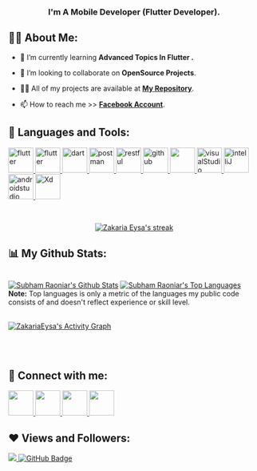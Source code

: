 
<h3 align="center">I'm A Mobile Developer (Flutter Developer).</h3>


## 🙋‍♂️ About Me:

- 🌱 I’m currently learning **Advanced Topics In Flutter .**

- 👯 I’m looking to collaborate on **OpenSource Projects**.

- 👨‍💻 All of my projects are available at **[My Repository](https://github.com/ZakariaEysa?tab=repositories)**.

- 📫 How to reach me >> **[Facebook Account](https://www.facebook.com/ZakariaEysa)**.
  

## 🚀 Languages and Tools:

<p align="left"> 
    <a href="https://flutter.dev/" target="_blank"> <img src="https://img.icons8.com/color/48/000000/flutter.png" alt="flutter" width="50" height="50"/> </a> 
    <a href="https://firebase.google.com/" target="_blank"> <img src="https://img.icons8.com/color/48/000000/firebase.png" alt="flutter" width="50" height="50"/> </a> 
    <a href="https://dart.dev/" target="_blank"> <img src="https://img.icons8.com/color/48/000000/dart.png" alt="dart" width="50" height="50"/> </a>
    <a href="https://postman.com" target="_blank"> <img src="https://www.vectorlogo.zone/logos/getpostman/getpostman-icon.svg" alt="postman" width="50" height="50"/> </a> 
    </a>
    </a>
    <a href="https://restfulapi.net/" target="_blank"> <img src="https://blog.restcase.com/content/images/2016/10/icon-gears-blue-big.png" alt="restful" width="50" height="50"/> </a>
    <a  href="https://github.com/" target="_blank"> <img src="https://img.icons8.com/nolan/64/github.png" alt="github" width="50" height="50"/> </a> 
    </a>
   </a> 
    <a href="https://git-scm.com/" target="_blank"> <img src="https://img.icons8.com/color/48/000000/git.png" width="50" height="50"/> </a> 
    <a href="https://code.visualstudio.com/" target="_blank"> <img src="https://img.icons8.com/color/48/000000/visual-studio-code-2019.png" alt="visualStudio" width="50" height="50"/> </a> 
    <a href="https://www.jetbrains.com/idea/" target="_blank"> <img src="https://img.icons8.com/color/50/000000/intellij-idea.png" alt="intelliJ" width="50" height="50"/> </a> 
    <a href="https://developer.android.com/studio" target="_blank"> <img src="https://img.icons8.com/color/48/000000/android-studio--v2.png" alt="androidstudio" width="50" height="50"/> </a> 
    <a href="[https://www.jetbrains.com/idea/](https://www.adobe.com/mena_en/products/xd.html)" target="_blank"> <img src="https://img.icons8.com/color/344/adobe-xd--v1.png" alt="Xd" width="50" height="50"/> </a> 
   </a> 

</p>

<br/>

<p align="center">
    <a href="https://github.com/ZakariaEysa/github-readme-streak-stats">
        <img title="🔥 Get streak stats for your profile at git.io/streak-stats" alt="Zakaria Eysa's streak" src="https://github-readme-streak-stats.herokuapp.com/?user=ZakariaEysa&theme=black-ice&hide_border=true&stroke=0000&background=060A0CD0"/>
    </a>
</p>

## 📊 My Github Stats:

  <br/>
    <a href="https://github.com/ZakariaEysa/github-readme-stats"><img alt="Subham Raoniar's Github Stats" src="https://github-readme-stats.vercel.app/api?username=ZakariaEysa&show_icons=true&count_private=true&theme=react&hide_border=true&bg_color=0D1117" /></a>
  <a href="https://github.com/ZakariaEysa/github-readme-stats"><img alt="Subham Raoniar's Top Languages" src="https://github-readme-stats.vercel.app/api/top-langs/?username=ZakariaEysa&langs_count=8&count_private=true&layout=compact&theme=react&hide_border=true&bg_color=0D1117" /></a>
  <br/>
  <b>Note:</b> Top languages is only a metric of the languages my public code consists of and doesn't reflect experience or skill level.


<br/>
<br/>

<a href="https://github.com/ZakariaEysa/github-readme-activity-graph"><img alt="ZakariaEysa's Activity Graph" src="https://activity-graph.herokuapp.com/graph?username=ZakariaEysa&bg_color=0D1117&color=5BCDEC&line=5BCDEC&point=FFFFFF&hide_border=true" /></a>

<br/>
<br/>

## 🔗 Connect with me:
<p align="left">
  <a href="https://www.linkedin.com/in/zakaria-eysa-b6b430264/" target="_blank">
    <img src="https://img.icons8.com/fluent/48/000000/linkedin.png" width="50" height="50" />
  </a>
  <a href="https://www.facebook.com/ZAKARIAEYSA/" target="_blank">
    <img src="https://img.icons8.com/fluency/48/000000/facebook.png" width="50" height="50" />
  </a>
  <a href="https://www.instagram.com/zakariaeysa/" target="_blank">
    <img src="https://img.icons8.com/fluent/48/000000/instagram-new.png" width="50" height="50"/>
  </a>
  <a href="https://wa.me/2001091058098" target="_blank">
    <img src="https://img.icons8.com/color/48/000000/whatsapp--v1.png" width="50" height="50"/>
  </a>
</p>


## ❤ Views and Followers:
<a href="https://github.com/Meghna-DAS/github-profile-views-counter">
    <img src="https://komarev.com/ghpvc/?username=ZakariaEysa">
</a>
<a href="https://github.com/ZakariaEysa?tab=followers"><img src="https://img.shields.io/github/followers/ZakariaEysa?label=Followers&style=social" alt="GitHub Badge"></a>
